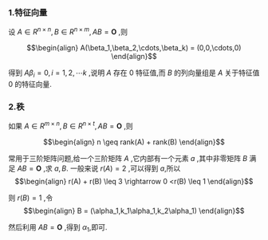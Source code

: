### 1.特征向量
设 $A \in R^{n\times n} , B \in R^{n \times m} , AB = \bm{O}$ ,则

$$\begin{align}
    A(\beta_1,\beta_2,\cdots,\beta_k) = (0,0,\cdots,0)
\end{align}$$

得到 $A\beta_i= 0 , i = 1,2,\cdots k$ ,说明 $A$ 存在 $0$ 特征值,而 $B$ 的列向量组是 $A$ 关于特征值 $0$ 的特征向量.



### 2.秩
如果 $A \in R^{m\times n} , B \in R^{n \times t},AB = \bm{O}$ ,则

$$\begin{align}
    n \geq rank(A) + rank(B)
\end{align}$$

常用于三阶矩阵问题,给一个三阶矩阵 $A$ ,它内部有一个元素 $a$ ,其中非零矩阵 $B$ 满足 $AB = \bm{O}$ ,求 $a,B$.
一般来说 $r(A)  =2$ ,可以得到 $a$,所以
$$\begin{align}
    r(A) + r(B) \leq 3 \rightarrow 0 <r(B) \leq 1
\end{align}$$

则 $r(B) = 1$ ,令
$$\begin{align}
    B = (\alpha_1,k_1\alpha_1,k_2\alpha_1)
\end{align}$$

然后利用 $AB = \bm{O}$ ,得到 $\alpha_1$,即可.





